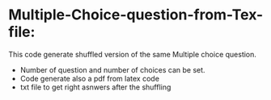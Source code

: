 # Multiple-Choice-question-from-Tex-file:


This code generate shuffled version of the same Multiple choice question.

- Number of question and number of choices can be set.
- Code generate also a pdf from latex code
- txt file to get right asnwers after the shuffling 
